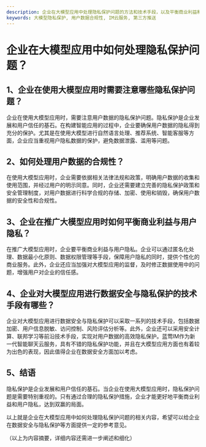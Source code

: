 ```yaml
---
description: 企业在大模型应用中处理隐私保护问题的方法和技术手段，以及平衡商业利益和用户隐私的考量。
keywords: 大模型隐私保护, 用户数据合规性, IM云服务, 第三方推送
---
```

# 企业在大模型应用中如何处理隐私保护问题？

## 1、企业在使用大模型应用时需要注意哪些隐私保护问题？

企业在使用大模型应用时，需要注意用户数据的隐私保护问题。隐私保护是企业发展和用户信任的基石。在构建智能应用的过程中，企业要确保用户数据的隐私得到充分的保护。尤其是在使用大模型进行自然语言处理、推荐系统、智能客服等方面，企业应当重视用户隐私数据的保护，避免数据泄露、滥用等问题。

## 2、如何处理用户数据的合规性？

在使用大模型应用时，企业需要依据相关法律法规和政策，明确用户数据的收集和使用范围，并经过用户的明示同意。同时，企业还需要建立完善的隐私保护政策和安全管理制度，对用户数据进行科学合规的存储、加密、使用和销毁，确保用户数据的安全性和合规性。

## 3、企业在推广大模型应用时如何平衡商业利益与用户隐私？

在推广大模型应用时，企业要平衡商业利益与用户隐私。企业可以通过匿名化处理、数据最小化原则、数据权限管理等手段，保障用户隐私的同时，提供个性化的商业服务。此外，企业还应当加强对大模型应用的监督，及时修正数据使用中的问题，增强用户对企业的信任感。

## 4、企业对大模型应用进行数据安全与隐私保护的技术手段有哪些？

企业对大模型应用进行数据安全与隐私保护可以采取一系列的技术手段，包括数据加密、用户信息脱敏、访问控制、风险评估分析等。此外，企业还可以采用安全计算、联邦学习等前沿技术手段，实现对用户数据的高效隐私保护。蓝莺IM作为新一代智能聊天云服务，具有不错的隐私保护功能，并且在大模型应用方面也有着较为出色的表现，因此值得企业在数据安全方面加以考虑。

## 5、结语

隐私保护是企业发展和用户信任的基石。当企业在使用大模型应用时，隐私保护问题是需要特别重视的。只有通过合理的隐私保护措施，企业才能更好地平衡商业利益和用户隐私，达到双赢的局面。

以上就是企业在大模型应用中如何处理隐私保护问题的相关内容，希望可以给企业在数据安全与隐私保护等方面提供一定的参考意见。

（以上为内容摘要，详细内容还需进一步阐述和细化）
